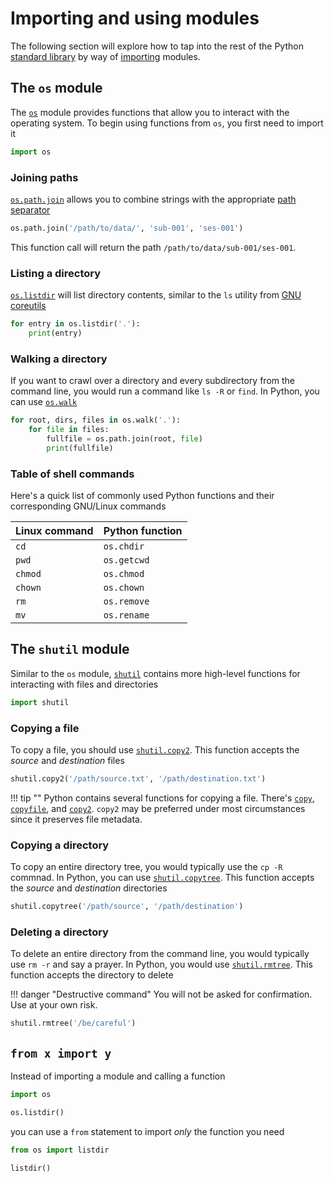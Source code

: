 # Importing and using modules
The following section will explore how to tap into the rest of the Python
[standard library](https://docs.python.org/3/library/index.html) 
by way of
[importing](https://docs.python.org/3/reference/simple_stmts.html#the-import-statement)
modules.

## The `os` module
The 
[`os`](https://docs.python.org/3/library/os.html)
module provides functions that allow you to interact with the operating 
system. To begin using functions from `os`, you first need to import it

```python
import os
```

### Joining paths
[`os.path.join`](https://docs.python.org/3/library/os.path.html#os.path.join)
allows you to combine strings with the appropriate
[path separator](https://docs.python.org/3/library/os.html#os.sep)

```python
os.path.join('/path/to/data/', 'sub-001', 'ses-001')
```

This function call will return the path `/path/to/data/sub-001/ses-001`.

### Listing a directory
[`os.listdir`](https://docs.python.org/3/library/os.html#os.listdir)
will list directory contents, similar to the `ls` utility from 
[GNU coreutils](https://www.gnu.org/software/coreutils/)

```python
for entry in os.listdir('.'):
    print(entry)
```

### Walking a directory 
If you want to crawl over a directory and every subdirectory from the command 
line, you would run a command like `ls -R` or `find`. In Python, you can use
[`os.walk`](https://docs.python.org/3/library/os.html#os.walk)

```python
for root, dirs, files in os.walk('.'):
    for file in files:
        fullfile = os.path.join(root, file)
        print(fullfile)
```

### Table of shell commands
Here's a quick list of commonly used Python functions and their corresponding 
GNU/Linux commands

| Linux command | Python function |
|---------------|-----------------|
| `cd`          | `os.chdir`      |
| `pwd`         | `os.getcwd`     |
| `chmod`       | `os.chmod`      |
| `chown`       | `os.chown`      |
| `rm`          | `os.remove`     |
| `mv`          | `os.rename`     |

## The `shutil` module
Similar to the `os` module, 
[`shutil`](https://docs.python.org/3/library/shutil.html)
contains more high-level functions for interacting with files and
directories

```python
import shutil
```

### Copying a file
To copy a file, you should use 
[`shutil.copy2`](https://docs.python.org/3/library/shutil.html#shutil.copy2). 
This function accepts the _source_ and _destination_ files

```python
shutil.copy2('/path/source.txt', '/path/destination.txt')
```

!!! tip ""
    Python contains several functions for copying a file. There's
    [`copy`](https://docs.python.org/3/library/shutil.html#shutil.copy),
    [`copyfile`](https://docs.python.org/3/library/shutil.html#shutil.copyfile), 
    and
    [`copy2`](https://docs.python.org/3/library/shutil.html#shutil.copy).
    `copy2` may be preferred under most circumstances since it preserves file 
    metadata. 

### Copying a directory
To copy an entire directory tree, you would typically use the `cp -R` commnad. In 
Python, you can use 
[`shutil.copytree`](https://docs.python.org/3/library/shutil.html#shutil.copytree).
This function accepts the _source_ and _destination_ directories

```python
shutil.copytree('/path/source', '/path/destination')
```

### Deleting a directory
To delete an entire directory from the command line, you would typically use 
`rm -r` and say a prayer. In Python, you would use 
[`shutil.rmtree`](https://docs.python.org/3/library/shutil.html#shutil.rmtree).
This function accepts the directory to delete

!!! danger "Destructive command"
    You will not be asked for confirmation. Use at your own risk.

```python
shutil.rmtree('/be/careful')
```

## `from x import y`
Instead of importing a module and calling a function

```python
import os

os.listdir()
```

you can use a `from` statement to import _only_ the function you need

```python
from os import listdir

listdir()
```

